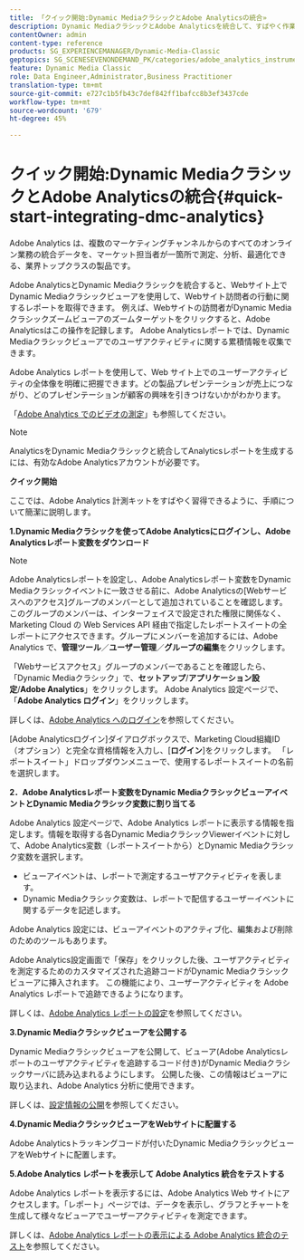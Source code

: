 ```yaml
---
title: 「クイック開始:Dynamic MediaクラシックとAdobe Analyticsの統合»
description: Dynamic MediaクラシックとAdobe Analyticsを統合して、すばやく作業を始めるのに役立つ紹介とクイック開始です。
contentOwner: admin
content-type: reference
products: SG_EXPERIENCEMANAGER/Dynamic-Media-Classic
geptopics: SG_SCENESEVENONDEMAND_PK/categories/adobe_analytics_instrumentation_kit
feature: Dynamic Media Classic
role: Data Engineer,Administrator,Business Practitioner
translation-type: tm+mt
source-git-commit: e727c1b5fb43c7def842ff1bafcc8b3ef3437cde
workflow-type: tm+mt
source-wordcount: '679'
ht-degree: 45%

---
```



# クイック開始:Dynamic MediaクラシックとAdobe Analyticsの統合{#quick-start-integrating-dmc-analytics}

Adobe Analytics は、複数のマーケティングチャンネルからのすべてのオンライン業務の統合データを、マーケット担当者が一箇所で測定、分析、最適化できる、業界トップクラスの製品です。

Adobe AnalyticsとDynamic Mediaクラシックを統合すると、Webサイト上でDynamic Mediaクラシックビューアを使用して、Webサイト訪問者の行動に関するレポートを取得できます。 例えば、Webサイトの訪問者がDynamic Mediaクラシックズームビューアのズームターゲットをクリックすると、Adobe Analyticsはこの操作を記録します。 Adobe Analyticsレポートでは、Dynamic Mediaクラシックビューアでのユーザアクティビティに関する累積情報を収集できます。

Adobe Analytics レポートを使用して、Web サイト上でのユーザーアクティビティの全体像を明確に把握できます。どの製品プレゼンテーションが売上につながり、どのプレゼンテーションが顧客の興味を引きつけないかがわかります。

「[Adobe Analytics でのビデオの測定](https://experienceleague.adobe.com/docs/media-analytics/using/media-overview.html)」も参照してください。

>[!NOTE]
>
>AnalyticsをDynamic Mediaクラシックと統合してAnalyticsレポートを生成するには、有効なAdobe Analyticsアカウントが必要です。

**クイック開始**

ここでは、Adobe Analytics 計測キットをすばやく習得できるように、手順について簡潔に説明します。

**1.Dynamic Mediaクラシックを使ってAdobe Analyticsにログインし、Adobe Analyticsレポート変数をダウンロード**

>[!NOTE]
>
>Adobe Analyticsレポートを設定し、Adobe Analyticsレポート変数をDynamic Mediaクラシックイベントに一致させる前に、Adobe Analyticsの[Webサービスへのアクセス]グループのメンバーとして追加されていることを確認します。 このグループのメンバーは、インターフェイスで設定された権限に関係なく、Marketing Cloud の Web Services API 経由で指定したレポートスイートの全レポートにアクセスできます。グループにメンバーを追加するには、Adobe Analytics で、**管理ツール**／**ユーザー管理**／**グループの編集**&#x200B;をクリックします。

「Webサービスアクセス」グループのメンバーであることを確認したら、「Dynamic Mediaクラシック」で、**セットアップ**/**アプリケーション設定**/**Adobe Analytics**」をクリックします。 Adobe Analytics 設定ページで、「**Adobe Analytics ログイン**」をクリックします。

詳しくは、[Adobe Analytics へのログイン](log-analytics.md#log_in_to_adobe_analytics)を参照してください。

[Adobe Analyticsログイン]ダイアログボックスで、Marketing Cloud組織ID （オプション）と完全な資格情報を入力し、[**ログイン**]をクリックします。 「レポートスイート」ドロップダウンメニューで、使用するレポートスイートの名前を選択します。

**2．Adobe Analyticsレポート変数をDynamic MediaクラシックビューアイベントとDynamic Mediaクラシック変数に割り当てる**

Adobe Analytics 設定ページで、Adobe Analytics レポートに表示する情報を指定します。情報を取得する各Dynamic MediaクラシックViewerイベントに対して、Adobe Analytics変数（レポートスイートから）とDynamic Mediaクラシック変数を選択します。

* ビューアイベントは、レポートで測定するユーザアクティビティを表します。
* Dynamic Mediaクラシック変数は、レポートで配信するユーザーイベントに関するデータを記述します。

Adobe Analytics 設定には、ビューアイベントのアクティブ化、編集および削除のためのツールもあります。

Adobe Analytics設定画面で「保存」をクリックした後、ユーザアクティビティを測定するためのカスタマイズされた追跡コードがDynamic Mediaクラシックビューアに挿入されます。 この機能により、ユーザーアクティビティを Adobe Analytics レポートで追跡できるようになります。

詳しくは、[Adobe Analytics レポートの設定](configuring-analytics-reports.md#configuring_adobe_analytics_reports)を参照してください。

**3.Dynamic Mediaクラシックビューアを公開する**

Dynamic Mediaクラシックビューアを公開して、ビューア(Adobe Analyticsレポートのユーザアクティビティを追跡するコード付き)がDynamic Mediaクラシックサーバに読み込まれるようにします。 公開した後、この情報はビューアに取り込まれ、Adobe Analytics 分析に使用できます。

詳しくは、[設定情報の公開](publishing-analytics-configuration-information.md#publishing_adobe_analytics_configuration_information)を参照してください。

**4.Dynamic MediaクラシックビューアをWebサイトに配置する**

Adobe Analyticsトラッキングコードが付いたDynamic MediaクラシックビューアをWebサイトに配置します。

**5.Adobe Analytics レポートを表示して Adobe Analytics 統合をテストする**

Adobe Analytics レポートを表示するには、Adobe Analytics Web サイトにアクセスします。「レポート」ページでは、データを表示し、グラフとチャートを生成して様々なビューアでユーザーアクティビティを測定できます。

詳しくは、[Adobe Analytics レポートの表示による Adobe Analytics 統合のテスト](testing-integration-viewing-analytics-report.md#testing_the_integration_by_viewing_an_adobe_analytics_report)を参照してください。
